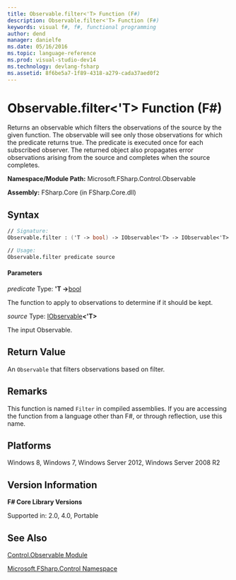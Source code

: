 ```yaml
---
title: Observable.filter<'T> Function (F#)
description: Observable.filter<'T> Function (F#)
keywords: visual f#, f#, functional programming
author: dend
manager: danielfe
ms.date: 05/16/2016
ms.topic: language-reference
ms.prod: visual-studio-dev14
ms.technology: devlang-fsharp
ms.assetid: 8f6be5a7-1f89-4318-a279-cada37aed0f2
---
```


# Observable.filter<'T> Function (F#)

Returns an observable which filters the observations of the source by the given function. The observable will see only those observations for which the predicate returns true. The predicate is executed once for each subscribed observer. The returned object also propagates error observations arising from the source and completes when the source completes.

**Namespace/Module Path:** Microsoft.FSharp.Control.Observable

**Assembly:** FSharp.Core (in FSharp.Core.dll)


## Syntax

```fsharp
// Signature:
Observable.filter : ('T -> bool) -> IObservable<'T> -> IObservable<'T>

// Usage:
Observable.filter predicate source
```

#### Parameters
*predicate*
Type: **'T -&gt;**[bool](https://msdn.microsoft.com/library/89c0cf9c-49ce-4207-a3be-555851a67dd5)


The function to apply to observations to determine if it should be kept.


*source*
Type: [IObservable](https://msdn.microsoft.com/library/04855e2b-42e4-4342-860a-b86566c4f2d9)**&lt;'T&gt;**


The input Observable.

## Return Value

An `Observable` that filters observations based on filter.

## Remarks
This function is named `Filter` in compiled assemblies. If you are accessing the function from a language other than F#, or through reflection, use this name.


## Platforms
Windows 8, Windows 7, Windows Server 2012, Windows Server 2008 R2

## Version Information
**F# Core Library Versions**

Supported in: 2.0, 4.0, Portable

## See Also
[Control.Observable Module](Control.Observable-Module-%5BFSharp%5D.md)

[Microsoft.FSharp.Control Namespace](Microsoft.FSharp.Control-Namespace-%5BFSharp%5D.md)
